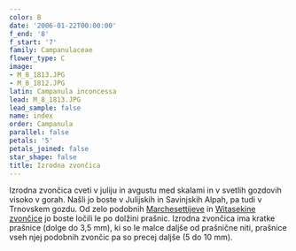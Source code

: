 ```yaml
---
color: B
date: '2006-01-22T00:00:00'
f_end: '8'
f_start: '7'
family: Campanulaceae
flower_type: C
image:
- M_8_1813.JPG
- M_8_1812.JPG
latin: Campanula inconcessa
lead: M_8_1813.JPG
lead_sample: false
name: index
order: Campanula
parallel: false
petals: '5'
petals_joined: false
star_shape: false
title: Izrodna zvončica
---
```

Izrodna zvončica cveti v juliju in avgustu med skalami in v svetlih gozdovih visoko v gorah. Našli jo boste v Julijskih in Savinjskih Alpah, pa tudi v Trnovskem gozdu. Od zelo podobnih [Marchesettijeve](../CampanulaMarchesettii(MarchesettijevaZvoncica)/si_CampanulaMarchesettii(MarchesettijevaZvoncica).asp) in [Witasekine zvončice](../CampanulaWitasekiana(WitasekinaZvoncica)/si_CampanulaWitasekiana(WitasekinaZvoncica).asp) jo boste ločili le po dolžini prašnic. Izrodna zvončica ima kratke prašnice (dolge do 3,5 mm), ki so le malce daljše od prašnične niti, prašnice vseh njej podobnih zvončic pa so precej daljše (5 do 10 mm).
